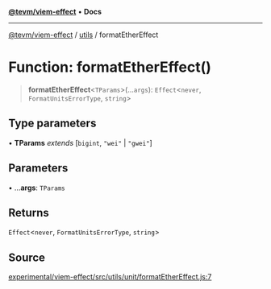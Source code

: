 [**@tevm/viem-effect**](../../README.md) • **Docs**

***

[@tevm/viem-effect](../../modules.md) / [utils](../README.md) / formatEtherEffect

# Function: formatEtherEffect()

> **formatEtherEffect**\<`TParams`\>(...`args`): `Effect`\<`never`, `FormatUnitsErrorType`, `string`\>

## Type parameters

• **TParams** *extends* [`bigint`, `"wei"` \| `"gwei"`]

## Parameters

• ...**args**: `TParams`

## Returns

`Effect`\<`never`, `FormatUnitsErrorType`, `string`\>

## Source

[experimental/viem-effect/src/utils/unit/formatEtherEffect.js:7](https://github.com/evmts/tevm-monorepo/blob/main/experimental/viem-effect/src/utils/unit/formatEtherEffect.js#L7)
